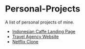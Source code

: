 # Personal-Projects
A list of personal projects of mine.


<ul>
<li><a href='#'> Indonesian Caffe Landing Page </a></li>
<li><a href='#'> Travel Agency Website </a></li>
<li><a href='#'>Netflix Clone</a></li>
</ul>
